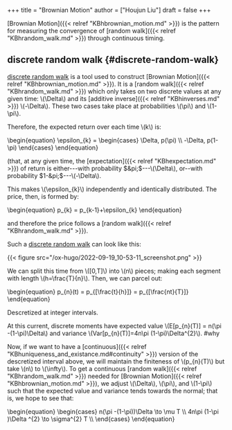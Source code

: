 +++
title = "Brownian Motion"
author = ["Houjun Liu"]
draft = false
+++

[Brownian Motion]({{< relref "KBhbrownian_motion.md" >}}) is the pattern for measuring the convergence of [random walk]({{< relref "KBhrandom_walk.md" >}}) through continuous timing.


## discrete random walk {#discrete-random-walk}

[discrete random walk](#discrete-random-walk) is a tool used to construct [Brownian Motion]({{< relref "KBhbrownian_motion.md" >}}). It is a [random walk]({{< relref "KBhrandom_walk.md" >}}) which only takes on two discrete values at any given time: \\(\Delta\\) and its [additive inverse]({{< relref "KBhinverses.md" >}}) \\(-\Delta\\). These two cases take place at probabilities \\(\pi\\) and \\(1-\pi\\).

Therefore, the expected return over each time \\(k\\) is:

\begin{equation}
\epsilon\_{k} = \begin{cases}
\Delta, p(\pi) \\\\
-\Delta, p(1-\pi)
\end{cases}
\end{equation}

(that, at any given time, the [expectation]({{< relref "KBhexpectation.md" >}}) of return is either---with probability $&pi;$---\\(\Delta\\), or--with probability $1-&pi;$---\\(-\Delta\\).

This makes \\(\epsilon\_{k}\\) independently and identically distributed. The price, then, is formed by:

\begin{equation}
p\_{k} = p\_{k-1}+\epsilon\_{k}
\end{equation}

and therefore the price follows a [random walk]({{< relref "KBhrandom_walk.md" >}}).

Such a [discrete random walk](#discrete-random-walk) can look like this:

{{< figure src="/ox-hugo/2022-09-19_10-53-11_screenshot.png" >}}

We can split this time from \\([0,T]\\) into \\(n\\) pieces; making each segment with length \\(h=\frac{T}{n}\\). Then, we can parcel out:

\begin{equation}
p\_{n}(t) = p\_{[\frac{t}{h}]} = p\_{[\frac{nt}{T}]}
\end{equation}

Descretized at integer intervals.

At this current, discrete moments have expected value \\(E[p\_{n}(T)] = n(\pi -(1-\pi)\Delta\\) and variance \\(Var[p\_{n}(T)]=4n\pi (1-\pi)\Delta^{2}\\). #why

Now, if we want to have a [continuous]({{< relref "KBhuniqueness_and_existance.md#continuity" >}}) version of the descretized interval above, we will maintain the finiteness of \\(p\_{n}(T)\\) but take \\(n\\) to \\(\infty\\). To get a continuous [random walk]({{< relref "KBhrandom_walk.md" >}}) needed for [Brownian Motion]({{< relref "KBhbrownian_motion.md" >}}), we adjust \\(\Delta\\), \\(\pi\\), and \\(1-\pi\\) such that the expected value and variance tends towards the normal; that is, we hope to see that:

\begin{equation}
\begin{cases}
n(\pi -(1-\pi))\Delta \to \mu T \\\\
4n\pi (1-\pi )\Delta ^{2} \to \sigma^{2} T \\\\
\end{cases}
\end{equation}